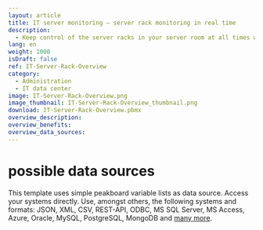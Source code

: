 ```yaml
---
layout: article
title: IT server monitoring – server rack monitoring in real time
description: 
  - Keep control of the server racks in your server room at all times with this template. Use it as an effective monitoring system to display the current server load. Monitor all servers in use, react much faster to potential problems and thus increase availability. Use sensors to measure the temperature or integrate an alarm system.
lang: en
weight: 1000
isDraft: false
ref: IT-Server-Rack-Overview
category:
  - Administration
  - IT data center
image: IT-Server-Rack-Overview.png
image_thumbnail: IT-Server-Rack-Overview_thumbnail.png
download: IT-Server-Rack-Overview.pbmx
overview_description:
overview_benefits:
overview_data_sources:
---
```


# possible data sources

This template uses simple peakboard variable lists as data source. Access your systems directly. Use, amongst others, the following systems and formats: JSON, XML, CSV, REST-API, ODBC, MS SQL Server, MS Access, Azure, Oracle, MySQL, PostgreSQL, MongoDB and [many more](https://peakboard.com/en/data-connections/).